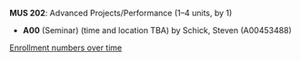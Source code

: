 **MUS 202**: Advanced Projects/Performance (1–4 units, by 1)

- **A00** (Seminar) (time and location TBA) by Schick, Steven (A00453488)

[Enrollment numbers over time](./MUS202.tsv)
